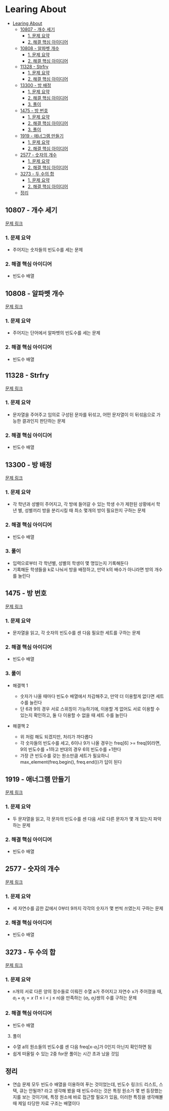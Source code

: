# Learing About

<!--ts-->

- [Learing About](#learing-about)
  - [10807 - 개수 세기](#10807---개수-세기)
    - [1. 문제 요약](#1-문제-요약)
    - [2. 해결 핵심 아이디어](#2-해결-핵심-아이디어)
  - [10808 - 알파벳 개수](#10808---알파벳-개수)
    - [1. 문제 요약](#1-문제-요약-1)
    - [2. 해결 핵심 아이디어](#2-해결-핵심-아이디어-1)
  - [11328 - Strfry](#11328---strfry)
    - [1. 문제 요약](#1-문제-요약-2)
    - [2. 해결 핵심 아이디어](#2-해결-핵심-아이디어-2)
  - [13300 - 방 배정](#13300---방-배정)
    - [1. 문제 요약](#1-문제-요약-3)
    - [2. 해결 핵심 아이디어](#2-해결-핵심-아이디어-3)
    - [3. 풀이](#3-풀이)
  - [1475 - 방 번호](#1475---방-번호)
    - [1. 문제 요약](#1-문제-요약-4)
    - [2. 해결 핵심 아이디어](#2-해결-핵심-아이디어-4)
    - [3. 풀이](#3-풀이-1)
  - [1919 - 애너그램 만들기](#1919---애너그램-만들기)
    - [1. 문제 요약](#1-문제-요약-5)
    - [2. 해결 핵심 아이디어](#2-해결-핵심-아이디어-5)
  - [2577 - 숫자의 개수](#2577---숫자의-개수)
    - [1. 문제 요약](#1-문제-요약-6)
    - [2. 해결 핵심 아이디어](#2-해결-핵심-아이디어-6)
  - [3273 - 두 수의 합](#3273---두-수의-합)
    - [1. 문제 요약](#1-문제-요약-7)
    - [2. 해결 핵심 아이디어](#2-해결-핵심-아이디어-7)
  - [정리](#정리)

<!-- Created by https://github.com/ekalinin/github-markdown-toc -->
<!-- Added by: sungminyou, at: 2022년 7월 25일 월요일 21시 20분 15초 KST -->

<!--te-->

## 10807 - 개수 세기

[문제 링크](https://www.acmicpc.net/problem/10807)

### 1. 문제 요약

- 주어지는 숫자들의 빈도수를 세는 문제

### 2. 해결 핵심 아이디어

- 빈도수 배열

## 10808 - 알파벳 개수

[문제 링크](https://www.acmicpc.net/problem/10808)

### 1. 문제 요약

- 주어지는 단어에서 알파벳의 빈도수를 세는 문제

### 2. 해결 핵심 아이디어

- 빈도수 배열

## 11328 - Strfry

[문제 링크](https://www.acmicpc.net/problem/11328)

### 1. 문제 요약

- 문자열을 주어주고 임의로 구성된 문자를 뒤섞고, 어떤 문자열이 이 뒤섞음으로 가능한 결과인지 판단하는 문제

### 2. 해결 핵심 아이디어

- 빈도수 배열

## 13300 - 방 배정

[문제 링크](https://www.acmicpc.net/problem/13300)

### 1. 문제 요약

- 각 학년과 성별이 주어지고, 각 방에 들어갈 수 있는 학생 수가 제한된 상황에서 학년 별, 성별끼리 방을 분리시킬 때 최소 몇개의 방이 필요한지 구하는 문제

### 2. 해결 핵심 아이디어

- 빈도수 배열

### 3. 풀이

- 입력으로부터 각 학년별, 성별의 학생이 몇 명있는지 기록해둔다
- 기록해둔 학생들을 k로 나눠서 방을 배정하고, 만약 k의 배수가
  아니라면 방의 개수를 늘린다

## 1475 - 방 번호

[문제 링크](https://www.acmicpc.net/problem/1475)

### 1. 문제 요약

- 문자열을 읽고, 각 숫자의 빈도수를 센 다음 필요한 세트를 구하는 문제

### 2. 해결 핵심 아이디어

- 빈도수 배열

### 3. 풀이

- 해결책 1

  - 숫자가 나올 때마다 빈도수 배열에서 차감해주고, 만약 더 이용할게 없다면 세트 수를 늘린다
  - 단 6과 9의 경우 서로 스위칭이 가능하기에, 이용할 게 없어도 서로 이용할 수 있는지 확인하고, 둘 다 이용할 수 없을 때 세트 수를 늘린다

- 해결책 2

  - 위 처럼 해도 되겠지만, 처리가 까다롭다
  - 각 숫자들의 빈도수를 세고, 6이나 9가 나올 경우는 freq[6] >= freq[9]라면, 9의 빈도수를 +1하고 반대의 경우 6의 빈도수를 +1한다
  - 가장 큰 빈도수를 갖는 원소만큼 세트가 필요하니 max_element(freq.begin(), freq.end())가 답이 된다

## 1919 - 애너그램 만들기

[문제 링크](https://www.acmicpc.net/problem/1919)

### 1. 문제 요약

- 두 문자열을 읽고, 각 문자의 빈도수를 센 다음 서로 다른 문자가 몇 개 있는지 파악하는 문제

### 2. 해결 핵심 아이디어

- 빈도수 배열

## 2577 - 숫자의 개수

[문제 링크](https://www.acmicpc.net/problem/2577)

### 1. 문제 요약

- 세 자연수를 곱한 값에서 0부터 9까지 각각의 숫자가 몇 번씩 쓰였는지 구하는 문제

### 2. 해결 핵심 아이디어

- 빈도수 배열

## 3273 - 두 수의 합

[문제 링크](https://www.acmicpc.net/problem/3273)

### 1. 문제 요약

- n개의 서로 다른 양의 정수들로 이뤄진 수열 a가 주어지고 자연수 x가 주어졌을 때, $a_i + a_j = x$ (1 ≤ i < j ≤ n)을 만족하는 ($a_i$, $a_j$)쌍의 수를 구하는 문제

### 2. 해결 핵심 아이디어

- 빈도수 배열

3. 풀이

- 수열 a의 원소들의 빈도수를 센 다음 freq[x-$a_i$]가 0인지 아닌지 확인하면 됨
- 쉽게 떠올릴 수 있는 2중 for문 풀이는 시간 초과 났을 것임

## 정리
+ 연습 문제 모두 빈도수 배열을 이용하여 푸는 것이었는데, 빈도수 링크드 리스트, 스택, 큐는 안될까? 라고 생각해 봤을 때 빈도수라는 것은 특정 원소가 몇 번 등장했는지를 보는 것이기에, 특정 원소에 바로 접근할 필요가 있음, 이러한 특징을 생각해볼 때 제일 타당한 자료 구조는 배열이다
